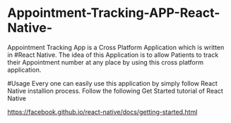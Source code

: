 # Appointment-Tracking-APP-React-Native-
Appointment Tracking App is a Cross Platform Application which is written in #React Native. The idea of this Application is to allow Patients to track their Appointment number at any place by using this cross platform application.

#Usage
Every one can easily use this application by simply follow React Native installion process.
Follow the following Get Started tutorial of React Native

https://facebook.github.io/react-native/docs/getting-started.html

